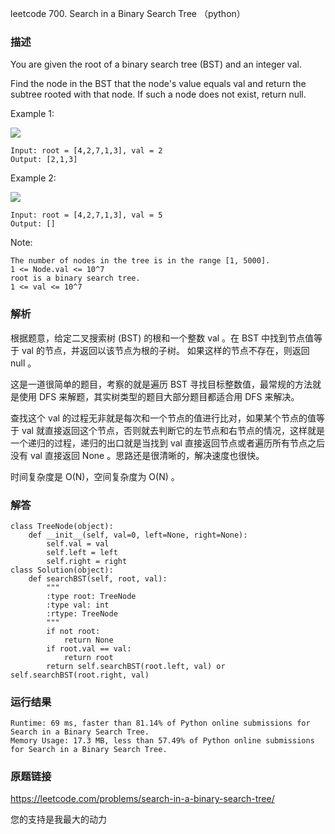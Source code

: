 leetcode 700. Search in a Binary Search Tree （python）




### 描述

You are given the root of a binary search tree (BST) and an integer val.

Find the node in the BST that the node's value equals val and return the subtree rooted with that node. If such a node does not exist, return null.



Example 1:


![](https://assets.leetcode.com/uploads/2021/01/12/tree1.jpg)

	Input: root = [4,2,7,1,3], val = 2
	Output: [2,1,3]
	
Example 2:


![](https://assets.leetcode.com/uploads/2021/01/12/tree2.jpg)

	Input: root = [4,2,7,1,3], val = 5
	Output: []




Note:

	The number of nodes in the tree is in the range [1, 5000].
	1 <= Node.val <= 10^7
	root is a binary search tree.
	1 <= val <= 10^7


### 解析

根据题意，给定二叉搜索树 (BST) 的根和一个整数 val 。在 BST 中找到节点值等于 val 的节点，并返回以该节点为根的子树。 如果这样的节点不存在，则返回 null 。

这是一道很简单的题目，考察的就是遍历 BST 寻找目标整数值，最常规的方法就是使用 DFS 来解题，其实树类型的题目大部分题目都适合用 DFS 来解决。

查找这个 val 的过程无非就是每次和一个节点的值进行比对，如果某个节点的值等于 val 就直接返回这个节点，否则就去判断它的左节点和右节点的情况，这样就是一个递归的过程，递归的出口就是当找到 val 直接返回节点或者遍历所有节点之后没有 val 直接返回 None 。思路还是很清晰的，解决速度也很快。

时间复杂度是 O(N)，空间复杂度为 O(N) 。


### 解答
				

	class TreeNode(object):
	    def __init__(self, val=0, left=None, right=None):
	        self.val = val
	        self.left = left
	        self.right = right
	class Solution(object):
	    def searchBST(self, root, val):
	        """
	        :type root: TreeNode
	        :type val: int
	        :rtype: TreeNode
	        """
	        if not root: 
	            return None
	        if root.val == val:
	            return root
	        return self.searchBST(root.left, val) or self.searchBST(root.right, val)
	        
            	      
			
### 运行结果


	Runtime: 69 ms, faster than 81.14% of Python online submissions for Search in a Binary Search Tree.
	Memory Usage: 17.3 MB, less than 57.49% of Python online submissions for Search in a Binary Search Tree.

### 原题链接


https://leetcode.com/problems/search-in-a-binary-search-tree/


您的支持是我最大的动力
